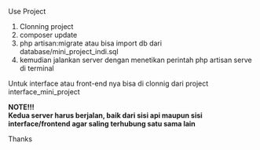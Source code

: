 Use Project

1. Clonning project
2. composer update
3. php artisan:migrate atau bisa import db dari database/mini_project_indi.sql
4. kemudian jalankan server dengan menetikan perintah php artisan serve di terminal

Untuk interface atau front-end nya bisa di clonnig dari project interface_mini_project

**NOTE!!!**<br>
**Kedua server harus berjalan, baik dari sisi api maupun sisi interface/frontend agar saling terhubung satu sama lain**

Thanks
